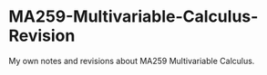 # MA259-Multivariable-Calculus-Revision
My own notes and revisions about MA259 Multivariable Calculus. 
